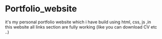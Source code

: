 # Portfolio_website
it's my personal portfolio website which i have build using html, css, js ,in this website all links section are fully working (like you can download CV etc ..)
